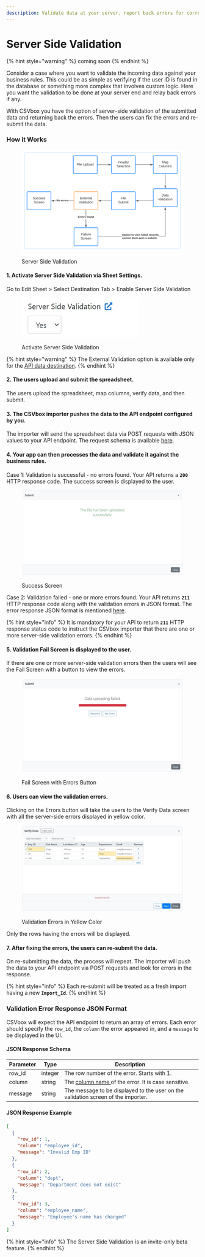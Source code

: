```yaml
---
description: Validate data at your server, report back errors for correction.
---
```


# Server Side Validation

{% hint style="warning" %}
coming soon
{% endhint %}

Consider a case where you want to validate the incoming data against your business rules. This could be as simple as verifying if the user ID is found in the database or something more complex that involves custom logic. Here you want the validation to be done at your server end and relay back errors if any.

With CSVbox you have the option of server-side validation of the submitted data and returning back the errors. Then the users can fix the errors and re-submit the data.

### How it Works

<figure><img src="../.gitbook/assets/External Validation (1).svg" alt=""><figcaption><p>Server Side Validation</p></figcaption></figure>

#### 1. Activate Server Side Validation via Sheet Settings.

Go to Edit Sheet > Select Destination Tab > Enable Server Side Validation

<figure><img src="../.gitbook/assets/server-side button.jpg" alt=""><figcaption><p>Activate Server Side Validation</p></figcaption></figure>

{% hint style="warning" %}
The External Validation option is available only for the [API data destination](../destinations/#api-webhook).
{% endhint %}

#### 2. The users upload and submit the spreadsheet.

The users upload the spreadsheet, map columns, verify data, and then submit.

#### 3. The CSVbox importer pushes the data to the API endpoint configured by you.

The importer will send the spreadsheet data via POST requests with JSON values to your API endpoint. The request schema is available [here](https://help.csvbox.io/destinations#sample-json-post-to-your-api).

#### 4. Your app can then processes the data and validate it against the business rules.

Case 1: Validation is successful - no errors found. Your API returns a **`200`** HTTP response code. The success screen is displayed to the user.

<figure><img src="../.gitbook/assets/success (1).jpg" alt=""><figcaption><p>Success Screen</p></figcaption></figure>

Case 2: Validation failed - one or more errors found. Your API returns **`211`** HTTP response code along with the validation errors in JSON format. The error response JSON format is mentioned [here](server-side-validation.md#validation-error-json-response-format).

{% hint style="info" %}
It is mandatory for your API to return **`211`** HTTP response status code to instruct the CSVbox importer that there are one or more server-side validation errors.
{% endhint %}

#### 5. Validation Fail Screen is displayed to the user.

If there are one or more server-side validation errors then the users will see the Fail Screen with a button to view the errors.

<figure><img src="../.gitbook/assets/errors.jpg" alt=""><figcaption><p>Fail Screen with Errors Button</p></figcaption></figure>

#### 6. Users can view the validation errors.

Clicking on the Errors button will take the users to the Verify Data screen with all the server-side errors displayed in yellow color.

<figure><img src="../.gitbook/assets/verify.jpg" alt=""><figcaption><p>Validation Errors in Yellow Color</p></figcaption></figure>

Only the rows having the errors will be displayed.

#### 7. After fixing the errors, the users can re-submit the data.

On re-submitting the data, the process will repeat. The importer will push the data to your API endpoint via POST requests and look for errors in the response.

{% hint style="info" %}
Each re-submit will be treated as a fresh import having a new **`Import_Id`**.
{% endhint %}

### Validation Error Response JSON Format

CSVbox will expect the API endpoint to return an array of errors. Each error should specify the `row_id`, the `column` the error appeared in, and a `message` to be displayed in the UI.

#### JSON Response Schema

| Parameter | Type    | Description                                                                                                                |
| --------- | ------- | -------------------------------------------------------------------------------------------------------------------------- |
| row\_id   | integer | The row number of the error. Starts with 1.                                                                                |
| column    | string  | The [column name ](https://help.csvbox.io/dashboard-settings/sheet-options#column-name)of the error. It is case sensitive. |
| message   | string  | The message to be displayed to the user on the validation screen of the importer.                                          |

#### JSON Response Example

```json
[
  {
    "row_id": 1,
    "column": "employee_id",
    "message": "Invalid Emp ID"
  },
  {
    "row_id": 2,
    "column": "dept",
    "message": "Department does not exist"
  },
  {
    "row_id": 3,
    "column": "employee_name",
    "message": "Employee's name has changed"
  }
]
```

{% hint style="info" %}
The Server Side Validation is an invite-only beta feature.
{% endhint %}
